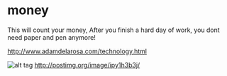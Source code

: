# money

This will count your money,
After you finish a hard day of work,
you dont need paper and pen anymore!

http://www.adamdelarosa.com/technology.html

![alt tag](http://s3.postimg.org/draj2k7ar/09a6de36e6557d2e082aedef6dde0ba4.png)
http://postimg.org/image/ipy1h3b3j/
 
  
